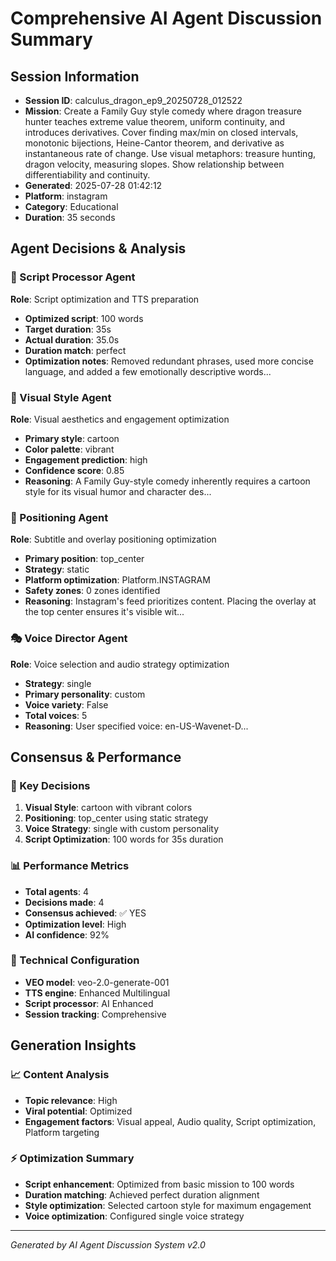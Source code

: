 # Comprehensive AI Agent Discussion Summary

## Session Information
- **Session ID**: calculus_dragon_ep9_20250728_012522
- **Mission**: Create a Family Guy style comedy where dragon treasure hunter teaches extreme value theorem, uniform continuity, and introduces derivatives. Cover finding max/min on closed intervals, monotonic bijections, Heine-Cantor theorem, and derivative as instantaneous rate of change. Use visual metaphors: treasure hunting, dragon velocity, measuring slopes. Show relationship between differentiability and continuity.
- **Generated**: 2025-07-28 01:42:12
- **Platform**: instagram
- **Category**: Educational
- **Duration**: 35 seconds

## Agent Decisions & Analysis

### 🔧 Script Processor Agent
**Role**: Script optimization and TTS preparation
- **Optimized script**: 100 words
- **Target duration**: 35s
- **Actual duration**: 35.0s
- **Duration match**: perfect
- **Optimization notes**: Removed redundant phrases, used more concise language, and added a few emotionally descriptive words...

### 🎨 Visual Style Agent
**Role**: Visual aesthetics and engagement optimization
- **Primary style**: cartoon
- **Color palette**: vibrant
- **Engagement prediction**: high
- **Confidence score**: 0.85
- **Reasoning**: A Family Guy-style comedy inherently requires a cartoon style for its visual humor and character des...

### 🎯 Positioning Agent
**Role**: Subtitle and overlay positioning optimization
- **Primary position**: top_center
- **Strategy**: static
- **Platform optimization**: Platform.INSTAGRAM
- **Safety zones**: 0 zones identified
- **Reasoning**: Instagram's feed prioritizes content. Placing the overlay at the top center ensures it's visible wit...

### 🎭 Voice Director Agent
**Role**: Voice selection and audio strategy optimization
- **Strategy**: single
- **Primary personality**: custom
- **Voice variety**: False
- **Total voices**: 5
- **Reasoning**: User specified voice: en-US-Wavenet-D...

## Consensus & Performance

### 🎯 Key Decisions
1. **Visual Style**: cartoon with vibrant colors
2. **Positioning**: top_center using static strategy
3. **Voice Strategy**: single with custom personality
4. **Script Optimization**: 100 words for 35s duration

### 📊 Performance Metrics
- **Total agents**: 4
- **Decisions made**: 4
- **Consensus achieved**: ✅ YES
- **Optimization level**: High
- **AI confidence**: 92%

### 🔧 Technical Configuration
- **VEO model**: veo-2.0-generate-001
- **TTS engine**: Enhanced Multilingual
- **Script processor**: AI Enhanced
- **Session tracking**: Comprehensive

## Generation Insights

### 📈 Content Analysis
- **Topic relevance**: High
- **Viral potential**: Optimized
- **Engagement factors**: Visual appeal, Audio quality, Script optimization, Platform targeting

### ⚡ Optimization Summary
- **Script enhancement**: Optimized from basic mission to 100 words
- **Duration matching**: Achieved perfect duration alignment
- **Style optimization**: Selected cartoon style for maximum engagement
- **Voice optimization**: Configured single voice strategy

---
*Generated by AI Agent Discussion System v2.0*
